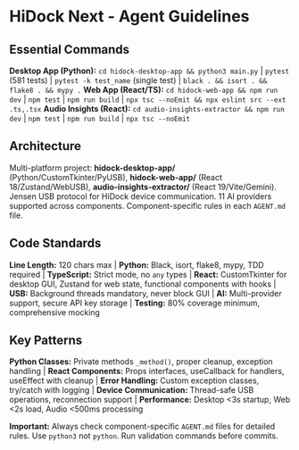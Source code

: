 # HiDock Next - Agent Guidelines

## Essential Commands

**Desktop App (Python):** `cd hidock-desktop-app && python3 main.py` | `pytest` (581 tests) | `pytest -k test_name` (single test) | `black . && isort . && flake8 . && mypy .`
**Web App (React/TS):** `cd hidock-web-app && npm run dev` | `npm test` | `npm run build` | `npx tsc --noEmit && npx eslint src --ext .ts,.tsx`
**Audio Insights (React):** `cd audio-insights-extractor && npm run dev` | `npm test` | `npm run build` | `npx tsc --noEmit`

## Architecture

Multi-platform project: **hidock-desktop-app/** (Python/CustomTkinter/PyUSB), **hidock-web-app/** (React 18/Zustand/WebUSB), **audio-insights-extractor/** (React 19/Vite/Gemini). Jensen USB protocol for HiDock device communication. 11 AI providers supported across components. Component-specific rules in each `AGENT.md` file.

## Code Standards

**Line Length:** 120 chars max | **Python:** Black, isort, flake8, mypy, TDD required | **TypeScript:** Strict mode, no `any` types | **React:** CustomTkinter for desktop GUI, Zustand for web state, functional components with hooks | **USB:** Background threads mandatory, never block GUI | **AI:** Multi-provider support, secure API key storage | **Testing:** 80% coverage minimum, comprehensive mocking

## Key Patterns

**Python Classes:** Private methods `_method()`, proper cleanup, exception handling | **React Components:** Props interfaces, useCallback for handlers, useEffect with cleanup | **Error Handling:** Custom exception classes, try/catch with logging | **Device Communication:** Thread-safe USB operations, reconnection support | **Performance:** Desktop <3s startup, Web <2s load, Audio <500ms processing

**Important:** Always check component-specific `AGENT.md` files for detailed rules. Use `python3` not `python`. Run validation commands before commits.
